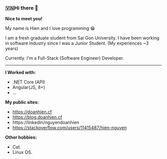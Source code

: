 ### 🇻🇳Hi there 👋
**Nice to meet you!**


My name is Hien and I love programming 😁

I am a fresh graduate student from Sai Gon University. I have been working in software industry since I was a Junior Student. (My experiences ~3 years)

Currently. I'm a Full-Stack (Software Engineer) Developer.
<hr>

**I Worked with:**
- .NET Core (API)
- Angular(JS, 8+)
- ...

**My public sites:**
- https://doanhien.cf
- https://blog.doanhien.cf
- https://linkedin/nguyendoanhien
- https://stackoverflow.com/users/11415487/hien-nguyen

**Other hobbies:**
- Cat.
- Linux OS.
